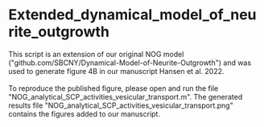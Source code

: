 # Extended_dynamical_model_of_neurite_outgrowth

This script is an extension of our original NOG model ("github.com/SBCNY/Dynamical-Model-of-Neurite-Outgrowth") and was used to generate figure 4B in our manuscript Hansen et al. 2022.<br>
<br>
To reproduce the published figure, please open and run the file "NOG_analytical_SCP_activities_vesicular_transport.m". The generated results file "NOG_analytical_SCP_activities_vesicular_transport.png" contains the figures added to our manuscript.
